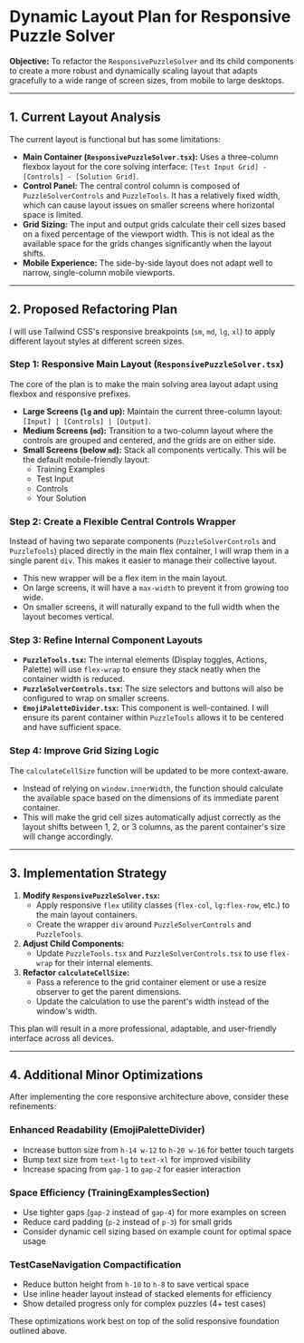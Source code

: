 # Dynamic Layout Plan for Responsive Puzzle Solver

**Objective:** To refactor the `ResponsivePuzzleSolver` and its child components to create a more robust and dynamically scaling layout that adapts gracefully to a wide range of screen sizes, from mobile to large desktops.

---

## 1. Current Layout Analysis

The current layout is functional but has some limitations:

-   **Main Container (`ResponsivePuzzleSolver.tsx`):** Uses a three-column flexbox layout for the core solving interface: `[Test Input Grid] - [Controls] - [Solution Grid]`.
-   **Control Panel:** The central control column is composed of `PuzzleSolverControls` and `PuzzleTools`. It has a relatively fixed width, which can cause layout issues on smaller screens where horizontal space is limited.
-   **Grid Sizing:** The input and output grids calculate their cell sizes based on a fixed percentage of the viewport width. This is not ideal as the available space for the grids changes significantly when the layout shifts.
-   **Mobile Experience:** The side-by-side layout does not adapt well to narrow, single-column mobile viewports.

---

## 2. Proposed Refactoring Plan

I will use Tailwind CSS's responsive breakpoints (`sm`, `md`, `lg`, `xl`) to apply different layout styles at different screen sizes.

### Step 1: Responsive Main Layout (`ResponsivePuzzleSolver.tsx`)

The core of the plan is to make the main solving area layout adapt using flexbox and responsive prefixes.

-   **Large Screens (`lg` and up):** Maintain the current three-column layout: `[Input] | [Controls] | [Output]`.
-   **Medium Screens (`md`):** Transition to a two-column layout where the controls are grouped and centered, and the grids are on either side.
-   **Small Screens (below `md`):** Stack all components vertically. This will be the default mobile-friendly layout:
    -   Training Examples
    -   Test Input
    -   Controls
    -   Your Solution

### Step 2: Create a Flexible Central Controls Wrapper

Instead of having two separate components (`PuzzleSolverControls` and `PuzzleTools`) placed directly in the main flex container, I will wrap them in a single parent `div`. This makes it easier to manage their collective layout.

-   This new wrapper will be a flex item in the main layout.
-   On large screens, it will have a `max-width` to prevent it from growing too wide.
-   On smaller screens, it will naturally expand to the full width when the layout becomes vertical.

### Step 3: Refine Internal Component Layouts

-   **`PuzzleTools.tsx`:** The internal elements (Display toggles, Actions, Palette) will use `flex-wrap` to ensure they stack neatly when the container width is reduced.
-   **`PuzzleSolverControls.tsx`:** The size selectors and buttons will also be configured to wrap on smaller screens.
-   **`EmojiPaletteDivider.tsx`:** This component is well-contained. I will ensure its parent container within `PuzzleTools` allows it to be centered and have sufficient space.

### Step 4: Improve Grid Sizing Logic

The `calculateCellSize` function will be updated to be more context-aware.

-   Instead of relying on `window.innerWidth`, the function should calculate the available space based on the dimensions of its immediate parent container.
-   This will make the grid cell sizes automatically adjust correctly as the layout shifts between 1, 2, or 3 columns, as the parent container's size will change accordingly.

---

## 3. Implementation Strategy

1.  **Modify `ResponsivePuzzleSolver.tsx`:**
    -   Apply responsive `flex` utility classes (`flex-col`, `lg:flex-row`, etc.) to the main layout containers.
    -   Create the wrapper `div` around `PuzzleSolverControls` and `PuzzleTools`.
2.  **Adjust Child Components:**
    -   Update `PuzzleTools.tsx` and `PuzzleSolverControls.tsx` to use `flex-wrap` for their internal elements.
3.  **Refactor `calculateCellSize`:**
    -   Pass a reference to the grid container element or use a resize observer to get the parent dimensions.
    -   Update the calculation to use the parent's width instead of the window's width.

This plan will result in a more professional, adaptable, and user-friendly interface across all devices.

---

## 4. Additional Minor Optimizations

After implementing the core responsive architecture above, consider these refinements:

### Enhanced Readability (EmojiPaletteDivider)
- Increase button size from `h-14 w-12` to `h-20 w-16` for better touch targets
- Bump text size from `text-lg` to `text-xl` for improved visibility
- Increase spacing from `gap-1` to `gap-2` for easier interaction

### Space Efficiency (TrainingExamplesSection)
- Use tighter gaps (`gap-2` instead of `gap-4`) for more examples on screen
- Reduce card padding (`p-2` instead of `p-3`) for small grids
- Consider dynamic cell sizing based on example count for optimal space usage

### TestCaseNavigation Compactification
- Reduce button height from `h-10` to `h-8` to save vertical space
- Use inline header layout instead of stacked elements for efficiency
- Show detailed progress only for complex puzzles (4+ test cases)

These optimizations work best on top of the solid responsive foundation outlined above.